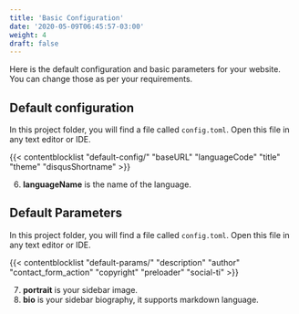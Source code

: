 ```yaml
---
title: 'Basic Configuration'
date: '2020-05-09T06:45:57-03:00'
weight: 4
draft: false
---
```


Here is the default configuration and basic parameters for your website. You can change those as per your requirements.

## Default configuration

In this project folder, you will find a file called `config.toml`. Open this file in any text editor or IDE.

{{< contentblocklist "default-config/" "baseURL" "languageCode"  "title" "theme" "disqusShortname"  >}}

 6. **languageName** is the name of the language.

## Default Parameters

In this project folder, you will find a file called `config.toml`. Open this file in any text editor or IDE.

{{< contentblocklist "default-params/" "description" "author"  "contact_form_action" "copyright" "preloader" "social-ti" >}}

7. **portrait** is your sidebar image.
8. **bio** is your sidebar biography, it supports markdown language.
